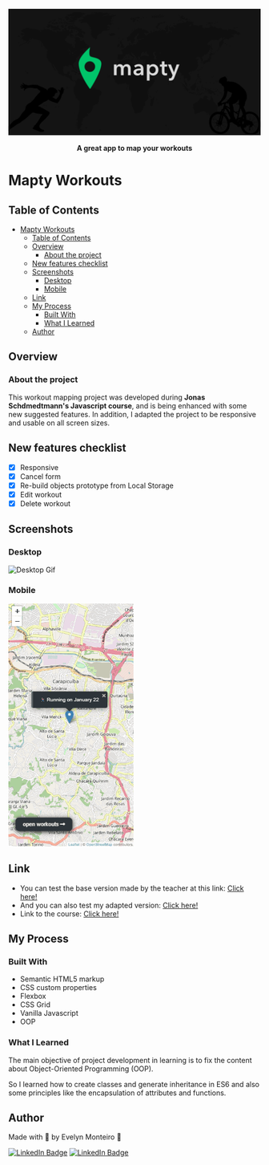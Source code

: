 ![Banner Mapty](img/banner.png)

<p align="center">
  <b>A great app to map your workouts</b>
</p>

# Mapty Workouts

## Table of Contents

- [Mapty Workouts](#mapty-workouts)
  - [Table of Contents](#table-of-contents)
  - [Overview](#overview)
    - [About the project](#about-the-project)
  - [New features checklist](#new-features-checklist)
  - [Screenshots](#screenshots)
    - [Desktop](#desktop)
    - [Mobile](#mobile)
  - [Link](#link)
  - [My Process](#my-process)
    - [Built With](#built-with)
    - [What I Learned](#what-i-learned)
  - [Author](#author)

## Overview

### About the project

This workout mapping project was developed during **Jonas Schdmedtmann's Javascript course**, and is being enhanced with some new suggested features. In addition, I adapted the project to be responsive and usable on all screen sizes.

## New features checklist

- [x] Responsive
- [x] Cancel form
- [x] Re-build objects prototype from Local Storage
- [x] Edit workout
- [x] Delete workout

## Screenshots

### Desktop

![Desktop Gif](img/desktop-gif.gif)

### Mobile

![Mobile Gif](img/mobile-gif.gif)

## Link

- You can test the base version made by the teacher at this link: <a href="https://mapty.netlify.app/" target="_blank">Click here!</a>
- And you can also test my adapted version: <a href="https://mapty-evemon.netlify.app/" target="_blank">Click here!</a>
- Link to the course: <a href="https://www.udemy.com/course/the-complete-javascript-course/" target="_blank">Click here!</a>

## My Process

### Built With

- Semantic HTML5 markup
- CSS custom properties
- Flexbox
- CSS Grid
- Vanilla Javascript
- OOP

### What I Learned

The main objective of project development in learning is to fix the content about Object-Oriented Programming (OOP).

So I learned how to create classes and generate inheritance in ES6 and also some principles like the encapsulation of attributes and functions.

## Author

Made with 💜 by Evelyn Monteiro 👋
<br>

[![LinkedIn Badge](https://img.shields.io/badge/-Evelyn_Monteiro-blue?style=flat-square&logo=Linkedin&logoColor=white&link=https://www.linkedin.com/in/evelyn-monteiro/)](https://www.linkedin.com/in/evelyn-monteiro/)
[![LinkedIn Badge](https://img.shields.io/badge/-Evelyn_Monteiro-white?style=flat-square&logo=Gmail&logoColor=red&)](mailto:evelynsilmonteiro@gmail.com)
